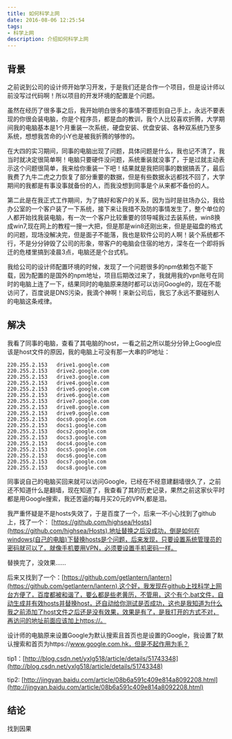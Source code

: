 ```yaml
---
title: 如何科学上网
date: 2016-08-06 12:25:54
tags:
- 科学上网
description: 介绍如何科学上网
---
```

## 背景

之前说到公司的设计师开始学习开发，于是我们还是合作一个项目，但是设计师以前没写过代码啊！所以项目的开发环境的配置是个问题。

虽然在经历了很多事之后，我开始明白很多的事情不要揽到自己手上，永远不要表现的你很会装电脑，你是个程序员，都是血的教训，我个人比较喜欢折腾，大学期间我的电脑基本是1个月重装一次系统，硬盘安装、优盘安装、各种双系统乃至多系统，想想我苦命的小Y也是被我折腾的够惨的。

在大四的实习期间，同事的电脑出现了问题，具体问题是什么，我也记不清了，我当时就决定很简单啊！电脑只要硬件没问题，系统重装就没事了，于是过就主动表示这个问题很简单，我来给你重装一下吧！结果就是我把同事的数据搞丢了，最后我费了九牛二虎之力恢复了部分重要的数据，但是有些数据永远都找不回了，大学期间的我都是有事没事就备份的人，而我没想到同事是个从来都不备份的人。

第二此是在我正式工作期间，为了搞好和客户的关系，因为当时是驻场办公，我给办公室的一个客户装了一下系统，接下来让我措不及防的事情发生了，整个单位的人都开始找我装电脑，有一次一个客户比较重要的领导喊我过去装系统，win8换成win7,现在网上的教程一搜一大把，但是那是win8还刚出来，但是是磁盘的格式的问题，现场没解决完，但是面子不能落，我也是软件公司的人啊！装个系统都不行，不是分分钟毁了公司的形象，带客户的电脑会住宿的地方，深冬在一个即将拆迁的危楼里搞到凌晨3点，电脑还是个台式机。

我给公司的设计师配置环境的时候，发现了一个问题很多的npm依赖包不能下载，因为配置的是国外的npm地址，项目后期改过来了，我就用我的vpn账号在同时的电脑上连了一下，结果同时的电脑原来随时都可以访问Google的，现在不能访问了，百度说是DNS污染，我滴个神啊！来新公司后，我忘了永远不要碰别人的电脑这条戒律。

## 解决

我看了同事的电脑，查看了其电脑的host，一看之前之所以能分分钟上Google应该是host文件的原因，我的电脑上可没有那一大串的IP地址：

``` 
220.255.2.153	drive1.google.com
220.255.2.153	drive2.google.com
220.255.2.153	drive3.google.com
220.255.2.153	drive4.google.com
220.255.2.153	drive5.google.com
220.255.2.153	drive6.google.com
220.255.2.153	drive7.google.com
220.255.2.153	drive8.google.com
220.255.2.153	drive9.google.com
220.255.2.153	docs0.google.com
220.255.2.153	docs1.google.com
220.255.2.153	docs2.google.com
220.255.2.153	docs3.google.com
220.255.2.153	docs4.google.com
220.255.2.153	docs5.google.com
220.255.2.153	docs6.google.com
220.255.2.153	docs7.google.com
220.255.2.153	docs8.google.com
```

同事说自己的电脑买回来就可以访问Google，已经在不经意建翻墙很久了，之前还不知道什么是翻墙，现在知道了，我查看了其的历史记录，果然之前这家伙平时都是用Google搜索，我还苦逼的每月买20元的VPN,都是泪。

我严重怀疑是不是hosts失效了，于是百度了一个，后来一不小心找到了github上，找了一个： [https://github.com/highsea/Hosts](https://github.com/highsea/Hosts),地址替换之后没成功，倒是如何在windows(自己的电脑)下替换hosts是个问题，后来发现，只要设置系统管理员的密码就可以了，就像手机要用VPN，必须要设置手机密码一样。

替换完了，没效果......

后来又找到了一个：[https://github.com/getlantern/lantern](https://github.com/getlantern/lantern),这个好，我发现在github上找科学上网台方便了，百度都被和谐了，要么都是些老黄历，不管用，这个有个.bat文件，自动生成并有效hosts并替换host，还自动给你测试是否成功，这也是我知道为什么我之前添加了host文件之后还是没有效果，效果是有了，是我打开的方式不对，再访问的地址前面应该加上https://。

设计师的电脑原来设置Google为默认搜索且首页也是设置的Google，我设置了默认搜索和首页为https://www.google.com.hk，但是不起作用为毛？

tip1：[http://blog.csdn.net/yxlg518/article/details/51743348](http://blog.csdn.net/yxlg518/article/details/51743348)

tip2: [http://jingyan.baidu.com/article/08b6a591c409e814a8092208.html](http://jingyan.baidu.com/article/08b6a591c409e814a8092208.html)


## 结论

找到因果




